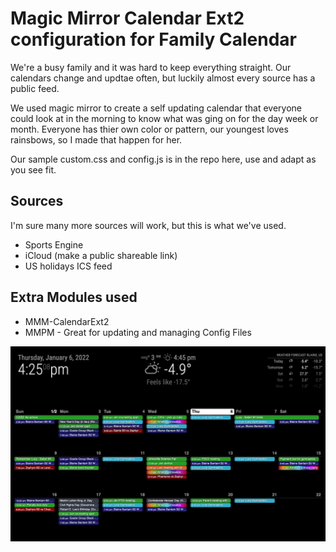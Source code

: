 # Magic Mirror Calendar Ext2 configuration for Family Calendar

We're a busy family and it was hard to keep everything straight.  Our calendars change and updtae often, but luckily almost every source has a public feed.  

We used magic mirror to create a self updating calendar that everyone could look at in the morning to know what was ging on for the day week or month.  Everyone has thier own color or pattern, our youngest loves rainsbows, so I made that happen for her.

Our sample custom.css and config.js is in the repo here, use and adapt as you see fit.

## Sources
I'm sure many more sources will work, but this is what we've used.
* Sports Engine
* iCloud (make a public shareable link)
* US holidays ICS feed

## Extra Modules used
* MMM-CalendarExt2
* MMPM - Great for updating and managing Config Files

![calendar](magicmirrorfamilycalendar.png)


